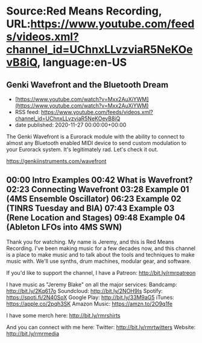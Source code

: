 # Source:Red Means Recording, URL:https://www.youtube.com/feeds/videos.xml?channel_id=UChnxLLvzviaR5NeKOevB8iQ, language:en-US

## Genki Wavefront and the Bluetooth Dream
 - [https://www.youtube.com/watch?v=Mxx2AuXiYWM](https://www.youtube.com/watch?v=Mxx2AuXiYWM)
 - RSS feed: https://www.youtube.com/feeds/videos.xml?channel_id=UChnxLLvzviaR5NeKOevB8iQ
 - date published: 2020-11-27 00:00:00+00:00

The Genki Wavefront is a Eurorack module with the ability to connect to almost any Bluetooth enabled MIDI device to send custom modulation to your Eurorack system. It's legitimately rad. Let's check it out.

https://genkiinstruments.com/wavefront

00:00 Intro Examples
00:42 What is Wavefront?
02:23 Connecting Wavefront
03:28 Example 01 (4MS Ensemble Oscillator)
06:23 Example 02 (TINRS Tuesday and BIA)
07:43 Example 03 (Rene Location and Stages)
09:48 Example 04 (Ableton LFOs into 4MS SWN)
------------------------------------
Thank you for watching. My name is Jeremy, and this is Red Means Recording. I've been making music for a few decades now, and this channel is a place to make music and to talk about the tools and techniques to make music with. We'll use synths, drum machines, modular gear, and software. 

If you'd like to support the channel, I have a Patreon:  http://bit.ly/rmrpatreon

I have music as "Jeremy Blake" on all the major services: 
Bandcamp: http://bit.ly/2Kq617o
Soundcloud: http://bit.ly/2NOH9Is
Spotify: https://spoti.fi/2N40SoX
Google Play: http://bit.ly/33M9aG5
iTunes: https://apple.co/2pqh3SK
Amazon Music: https://amzn.to/2O9q1fe

I have some merch here: http://bit.ly/rmrshirts

And you can connect with me here: 
Twitter: http://bit.ly/rmrtwitters
Website: http://bit.ly/rmrmedia

